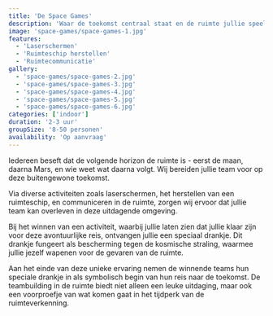 ```yaml
---
title: 'De Space Games'
description: 'Waar de toekomst centraal staat en de ruimte jullie speelterrein is.'
image: 'space-games/space-games-1.jpg'
features:
  - 'Laserschermen'
  - 'Ruimteschip herstellen'
  - 'Ruimtecommunicatie'
gallery:
  - 'space-games/space-games-2.jpg'
  - 'space-games/space-games-3.jpg'
  - 'space-games/space-games-4.jpg'
  - 'space-games/space-games-5.jpg'
  - 'space-games/space-games-6.jpg'
categories: ['indoor']
duration: '2-3 uur'
groupSize: '8-50 personen'
availability: 'Op aanvraag'
---
```


Iedereen beseft dat de volgende horizon de ruimte is - eerst de maan, daarna Mars, en wie weet wat daarna volgt. Wij bereiden jullie team voor op deze buitengewone toekomst.

Via diverse activiteiten zoals laserschermen, het herstellen van een ruimteschip, en communiceren in de ruimte, zorgen wij ervoor dat jullie team kan overleven in deze uitdagende omgeving.

Bij het winnen van een activiteit, waarbij jullie laten zien dat jullie klaar zijn voor deze avontuurlijke reis, ontvangen jullie een speciaal drankje. Dit drankje fungeert als bescherming tegen de kosmische straling, waarmee jullie jezelf wapenen voor de gevaren van de ruimte.

Aan het einde van deze unieke ervaring nemen de winnende teams hun speciale drankje in als symbolisch begin van hun reis naar de toekomst. De teambuilding in de ruimte biedt niet alleen een leuke uitdaging, maar ook een voorproefje van wat komen gaat in het tijdperk van de ruimteverkenning.
